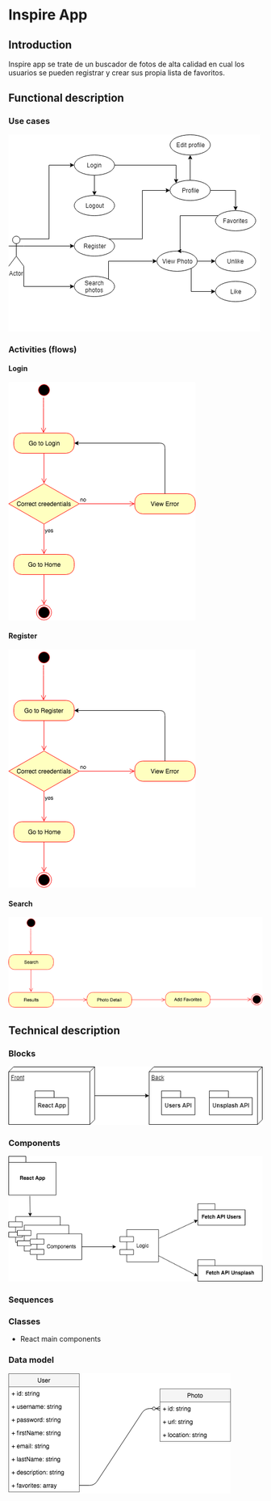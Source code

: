 # Inspire App

## Introduction

Inspire app se trate de un buscador de fotos de alta calidad en cual los usuarios se pueden registrar y crear sus propia lista de favoritos. 

## Functional description


### Use cases
![Use cases](./images/useCases.png)

### Activities (flows)

#### Login
![Activites flow login](./images/aFlowLogin.png)
#### Register
![Activites flow register](./images/aFlowRegister.png)
#### Search
![Activites flow search](./images/aFlowSearch.png)



## Technical description

### Blocks
![Technical description: Blocks](./images/blocks.png)


### Components
![Technical description: Components](./images/components.png)


### Sequences

### Classes
- React main components

### Data model
![Technical description: Data model](./images/data-model.png)